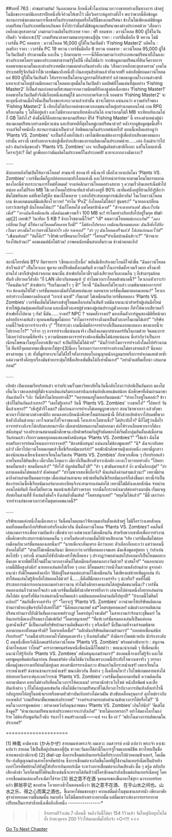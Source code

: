 ##บทที่ 763 : คำชมท่วมท้น!
วันออกตลาด
อีกหนึ่งชั่วโมงก่อนเวลาวางขายอย่างเป็นทางการ
เช้าตรู่ ในมือของจางเย่มีเอกสารปึกหนึ่งที่เจ๊อ้วนให้เขาไว้ เมื่อวิเคราะห์ดูอย่างตั้งใจ พบว่าพวกนี้คือข้อมูลสถานการณ์ของตลาดการซื้อขายในประเทศล่าสุดหรือในปีนี้ของเกมปริศนา ข้างในไม่เพียงแต่มีข้อมูลเกมปริศนาในประเทศที่มากเกินพอ ยิ่งไปกว่านั้นยังมีข้อมูลเกมปริศนาของต่างประเทศด้วย
‘เสือดาวเหล็กตะลุยสงคราม’
เกมยามว่างผลิตในประเทศ
ราคา : ฟรี
ยอดขาย : ดาวน์โหลด 800 ผู้ใช้ในวันเปิดตัว
‘คามิคาเซะ[1]’
เกมปริศนาสงครามหมากรุกของญี่ปุ่น
ราคา : เวอร์ชั่นมือถือ 9 หยวน ไม่มีเวอร์ชั่น PC
ยอดขาย : ดาวน์โหลด 16,000 ผู้ใช้ในวันเปิดตัว
‘Fishing Master2’
ผลิตใน : อเมริกา
ราคา : เวอร์ชั่น PC 19 หยวน เวอร์ชั่นมือถือ 6 หยวน
ยอดขาย : ดาวน์โหลด 95,000 ผู้ใช้ในวันเปิดตัว
ประมาณนั้น และอื่น ๆ อีกมากมาย
——นี่ก็คือเกมยามว่างประเภทเกมปริศนาทั้งในและต่างประเทศโดยรวมของประเทศสาธารณรัฐในปีนี้ เห็นได้ชัดว่า จากข้อมูลเกมปริศนายี่สิบเจ็ดรายการ ยอดขายของเกมในและต่างประเทศมีความแตกต่างกันอย่างยิ่ง เช่น ‘เสือดาวเหล็กตะลุยสงคราม’ เกมในประเทศที่รู้จักกันดีว่าใช้เวลาพัฒนาถึงหนึ่งปี เงินลงทุนสิบล้านแล้วยังแจกฟรี แต่กลับมียอดดาวน์โหลดแค่ 800 ผู้ใช้ในวันเปิดตัว ให้บรรยายเป็นโศกนาฏกรรมก็ยังเข้าท่า! แล้วพอมาดูเกมโรงงานต่างชาติ แทบจะส่วนใหญ่ล้วนมียอดดาวน์โหลดทะลุหมื่นในวันเปิดตัว ผลลัพธ์ที่โดดเด่นที่สุดอย่าง ‘Fishing Master2’ ก็เป็นส่วนแบ่งตลาดที่สะสมมาจากความนิยมที่ยังคงสูงต่อเนื่องของ ‘Fishing Master1’ ยอดขายในวันเปิดตัวจึงมีเกือบหนึ่งแสนผู้ใช้ มองจากภาพจังหวะนี้ ยอดขาย ‘Fishing Master2’ จะทะลุหนึ่งล้านเมื่อไรนั้นเป็นเรื่องของระยะเวลาแล้วเท่านั้น น่าจะไม่ยาก
แน่นอนว่า ความสำเร็จของ ‘Fishing Master2’ นี้ เทียบไม่ได้กับภาคต่อของพวกเกมขนาดใหญ่อย่างเกมออนไลน์ เกม RPG หรือเกมอื่น ๆ ไม่ได้อยู่แล้ว และไม่มีทางเอามาเทียบเคียงกันได้ ถามว่าเกมไม่กี่ MB จะเทียบกับเกมไม่กี่ GB ได้ยังไง? ดังนั้นนี่ก็คือสถานะของเกมปริศนา ซีรีส์ ‘Fishing Master’ นี้ ครองตำแหน่งผู้นำสนามเกมปริศนาอย่างเหนียวแน่น และยังขายดีที่สุดในหมู่เกมปริศนาด้วย!
หลังจากดูข้อมูลชุดนี้เสร็จ จางเย่จิตใจหนักอึ้ง
สถานการณ์น่าเป็นห่วง!
อิทธิพลเกมในประเทศน้อยไป!
ตอนนี้เหลือแค่รอดูว่า ‘Plants VS. Zombies’ จะเป็นยังไงต่อไปแล้ว เขาไม่เพียงแต่ต้องการสู้เพื่อปากเสียงของตนเองเท่านั้น คราวนี้ เขายังอยากจะต่อสู้เพื่อปากเสียงของการผลิตเกมในประเทศด้วย…...เอ่อ ถึงแม้จะว่าไปแล้ว ต้นกำเนิดของตัว ‘Plants VS. Zombies’ เอง จะเป็นผู้ผลิตต่างชาติก็เถอะ แต่ในโลกแห่งนี้ใครจะรู้ล่ะ?
ฮึ่ม!
ลูกพี่บอกว่ามันผลิตในประเทศก็ในประเทศสิ!
นายจะถากถางฉันเรอะ?


……


นับถอยหลังเริ่มเปิดให้ดาวน์โหลด!
สามนาที
สองนาที
หนึ่งนาที
เมื่อถึงเวลาแปดโมง ‘Plants VS. Zombies’ เวอร์ชั่นเต็มก็ถูกปล่อยออกมายังโลกแห่งนี้ และได้จำหน่ายจ่ายแจกตามเงื่อนไขการตลาดของโลกนี้ด้วยกระบวนการใหม่ทั้งหมด!
จางเย่คลิกดาวน์โหลดอย่างสบาย ๆ ความเร็วอินเทอร์เน็ตช้าไปหน่อย แค่ไม่กี่ร้อย MB ใช้เวลาโหลดไปห้านาทีแล้วยังค้างอยู่ที่ 90% เขาที่แค่นั่งอยู่ที่บ้านก็ยังรู้สึกว่ามันไม่ขยับเลย แต่ที่เขาไม่รู้คือ ขณะนี้ในหลาย ๆ แห่งก็ประสบเหตุการณ์เดียวกัน!
ในเว็บดาวน์โหลดเกม ช่องคอมเมนต์มีแต่เสียงโวยวาย!
“ทำไม ‘PvZ’ ถึงโหลดไม่ได้ล่ะ! ขุ่นพระ!”
“นายลองเปลี่ยนเบราว์เซอร์ดูสิ ฉันโหลดได้นะ!”
“ฉันก็โหลดได้ แต่โคตรช้าฉิ*หาย!”
“ช้าจะตายห่าเลย! มันอะไรกันเนี่ย!”
“ทางฉันก็เหมือนกัน เน็ตฉันแม่*ความเร็ว 100 MB นะ! ทำไมอย่างกับกลับไปอยู่ในยุค dial-up[2] เลยฟะ? วินาทีละ 5 KB ? ช้าอะไรขนาดนี้โว้ย!”
“เชี่* คนดาวน์โหลดแม่*เยอะเกิน!”
“ลองเปลี่ยนเว็บดู! มีให้ดาวน์โหลดตั้งหลายเว็บนี่!”
“ไม่ต้องไปหรอก เหมือนกันหมดแหละ ฉันก็เพิ่งไปอีกเว็บมา ตรงนั้นไวกว่าตรงนี้ไม่เท่าไร เฮ้อ รอเหอะ!”
“ฮ่า ๆๆ ฉันโหลดเสร็จแล้ว! ไปเล่นก่อนละโว้ย!”
“เชี่*เมนต์บน!”
“ล้มโต๊ะ!”
“เซิร์ฟเวอร์ขี้หมาอะไรเนี่ย!”
“ใครแม่*ทำเน็ตบ้านฉันช้าวะ?”
“ช้าจนจะร้องไห้แล้วนะ!”
คอมเมนต์นับไม่ถ้วน!
ภาพคนนับหมื่นสบถลั่นระงม ช่างน่าตกตะลึง!


……


สถานีโทรทัศน์ BTV
ทีมรายการ ‘เซียนเกะเป๊ะเนื้อ’
พลันมีเสียงร้องตะโกนดีใจดังขึ้น “ฉันดาวน์โหลดสำเร็จแล้ว!”
เป็นโหวเกอ พูดจบ เขาก็รีบติดตั้งเกมทันที ความเร็วในการติดตั้งรวดเร็วมาก ครึ่งนาทีผ่านไป เขาก็เข้าสู่หน้าจอเกม
ขณะนั้น ต้าเฟยกับโหวตี้รวมถึงเสียวหลวี่และคนอื่น ๆ ก็เข้ามารุมล้อมทันที
เสียวหลวี่สำลัก “ก็ LAN เดียวกันหมดแท้ ๆ! ทำไมพวกเราโหลดช้าขนาดนี้?”
โหวเกอหัวเราะร่า “ก็คนมันเจ๋ง!”
ต้าเฟยเร่ง “รีบเริ่มเกมเร็ว ๆ ซี่!”
โหวตี้ “ฉันก็คอยไม่ไหวแล้ว เกมพิฆาตของอาจารย์จาง ต้องเล่นให้ได้! เวอร์ชั่นทดลองฉันยังไม่เคยเล่นเลย อดทนรอเวอร์ชั่นเต็มมาตลอดเลยนะ!”
โหวเกอทำท่าวางโตพลางคลิกเมาส์ “เอาเซ่ มาเซ่!”
เริ่มเกม!
ไม่เหมือนกับเวอร์ชั่นทดลอง ‘Plants VS. Zombies’ เวอร์ชั่นเต็มไม่ได้ตรงเข้าสู่โหมดเลือกเล่นในทันที แต่มีฉากแนะนำสำหรับผู้เล่นมือใหม่ ช่วยให้ผู้เล่นคุ้นเคยกับตัวเกม และเมื่อตัวละครผู้ช่วยของผู้เล่นปรากฏตัวออกมา ก็ทำให้พวกเสียวหลวี่ ต้าเฟยอึ้งไปตาม ๆ กัน!
นี่มัน…...จางเย่?
NPC ?
จอมคลั่งจางเย่?
มองเห็นตัวการ์ตูนสองมิติที่หน้าตาคล้ายกับจางเย่แล้ว ทุกคนพลันพูดไม่ออก
“ทำไมอาจารย์จางถึงมาเป็นตัวละครในเกมได้เล่า!”
“บริษัทเกมนี้ไว้หน้าอาจาร์จางจริง ๆ”
“ไร้สาระน่า เกมนี้เดิมทีอาจารย์จางก็เป็นคนออกแบบเอง ของแบบนี้จะไปยากอะไร?”
“กร๊าก ๆๆ อาจารย์จางนี่แน่นอนจริง เป็นถึงแอมบาสซาเดอร์ยันในเกมด้วย จินตนาการได้เลยว่าถ้าเกมนี้ฮิตจริง ๆ ความนิยมของอาจารย์จางต้องเพิ่มขึ้นไม่น้อยแน่นอน นี่เท่ากับว่าเป็นการเนียนโฆษณาในทุกโอกาสเชียวนะ! จะปิดก็ปิดไม่ได้ด้วย!”
“ฉันก็ว่าทำไมอาจารย์จางถึงโดดไปสร้างเกมได้ ที่แท้ก็จุดหมายของขี้เมาหาใช่สุรา[3]นี่เอง ใครบอกว่าอาจารย์จางทำงานไม่ตรงสายแล้ว? นี่แหละตรงสายสุด ๆ ล่ะ ทั้งที่ดูท่าทางจะไม่ได้ใส่ใจทั้งการสอบใบอนุญาตนักกฎหมายหรือการทำเกมเลยด้วยซ้ำ แต่ความจริงคือทุกเรื่องมันช่วยกระตุ้นให้ชื่อเสียงเพิ่มขึ้นได้ก็เท่านั้นเอง!”
“อย่ามัวแต่ยืดเยื้อน่า เล่นเกมก่อน!”


……


เป่ยต้า
เปิดเทอมเรียบร้อยแล้ว ทว่าบริเวณรั้วมหาวิทยาลัยในวันนี้กลับโล่งกว่าปกติเป็นอันมาก มองไม่เห็นวี่แววของเหล่าผู้ที่มักจะมาเดินเล่นริมทะเลสาปเฉกเช่นปกติเลยแม้แต่น้อย
นักศึกษาที่เดินผ่านมาพากันแปลกใจ
“เอ๊ะ วันนี้ทำไมเงียบอย่างนี้?”
“หลายคนอยู่ในหอกันหมดน่ะ”
“ทำอะไรอยู่ในหอล่ะ? ข้าวเช้าก็ไม่กินกันแล้วเหรอ?”
“เธอไม่รู้เหรอ? วันนี้ ‘Plants VS. Zombies’ วางขายไง!”
“ไอ้หยา! วันนี้แล้วเหรอ?”
“เพิ่งรู้ตัวรึไงเธอ? เมื่อก่อนอาจารย์จางไม่เคยดูถูกพวกเรา สอนวิชาพวกเรา แล้วยังพาพวกเราไปด่าพวกต่างชาติอีก ตอนลงทะเบียนนักศึกษาใหม่ก่อนหน้านี้ ก็ยังช่วยเป่ยต้าเราไปบดขยี้พวกชิงหัวถึงถิ่นด้วยนะ เอาใจเขามาใส่ใจเราขนาดนี้ ใครเล่าจะไม่ซาบซึ้ง? ไม่ประทับใจ? นี่ก็ไม่รู้ว่าเมื่อไรอาจารย์จางถึงจะได้กลับมาสอนเราอีก เมื่อเขาปล่อยผลงานใหม่ออกมา ต่อให้รากเลือดพวกเราก็ต้องสนับสนุน! รองประธานสมาคมนักศึกษาม.เป่ยต้าพร้อมกับผู้รับผิดชอบได้เริ่มตั้งกลุ่มกันตั้งแต่เมื่อสามวันก่อนแล้ว เรียกรวมพลทุกคนแสดงพลังสนับสนุน ‘Plants VS. Zombies’!”
“ใช่แล้ว ฉันไม่ยอมรับอาจารย์คนไหนนอกจากจางเย่!”
“ต้องสนับสนุน! แน่นอนไม่ต้องพูดเลย!”
“ฉิ* ฉันจะกลับหอแล้ว! เดี๋ยวไปดาวน์โหลดเกมแล้วซื้อซีเรียลนัมเบอร์ล่ะ!”
หอพักนักศึกษาหญิงแห่งหนึ่ง
เหยามี่ลูกสาวของนักแสดงเซี่ยงเซิงเหยาเจี้ยนไฉเริ่มเล่น ‘Plants VS. Zombies’ กับพวกเพื่อน ๆ เรียบร้อยแล้ว ภายในหอได้ยินเสียง เดี๋ยวก็ตะโกนผวา เดี๋ยวก็เป็นเสียงหัวเราะคิกคัก เอะอะโวยวายอย่างยิ่ง
“ไอ้หยาซอมบี้มาแล้ว ซอมบี้มาแล้ว!”
“ยัยโง่! ปลูกต้นปืนถั่วสิ!”
“ฮ่า ๆ ฆ่ามันตายแล้ว! อ๊า มานั่นอีกกลุ่ม!”
“อ๋า แสงแดดฉันไม่พอแล้ว! ตังค์หมด!”
“ทำไมพวกเธอซื่อบื้อจัง? ฉันเล่นถึงด่านสามแล้วนะ!”
เหยามี่ผ่านมาถึงด่านสามเป็นคนแรกสุด เมื่อเล่นด่านสามจบ หน้าขอยืนยันซีเรียลนัมเบอร์ก็เด้งขึ้นมา ตรงนี้จำเป็นต้องจ่ายเงินซื้อซีเรียลนัมเบอร์มาลงทะเบียนจึงจะสามารถเล่นต่อได้ เหยามี่ไม่มีลังเลเลยสักนิด จ่ายผ่านออนไลน์ทันที ก็แค่ไม่กี่หยวน ขนหน้าแข้งไม่ร่วงหรอก จากนั้นก็กระหน่ำเมาส์ต่ออย่างเมามัน เริ่มผจญภัยต่อในด่านที่สี่ ยิ่งเล่นยิ่งติดใจ ยิ่งเล่นยิ่งตื่นเต้น!
“โคตรสนุกเลย!”
“หยุดไม่ได้แล้ว!”
“มี่มี่ เธอว่าอาจารย์จางเย่ของพวกเราทำไมสุดยอดขนาดนี้?”


……


บริษัทเกมแห่งหนึ่งในเมืองหลวง
วันนี้คนในแผนกวิจัยเกมมากันตั้งแต่เช้าตรู่ ไม่มีใครว่างเลยสักคน คนทั้งหมดที่มาถึงบริษัทต่างทำเรื่องเดียวกัน นั่นคือดาวน์โหลด ‘Plants VS. Zombies’! คนอื่นที่เล่นเกมอาจจะเพื่อความบันเทิง เพื่อฆ่าเวลา แต่พวกเขาไม่เหมือนกัน สำหรับพวกเขาคือเพื่อการทำงาน เพื่อศึกษาประสบการณ์ก่อนคนอื่น ๆ
ภายในห้องทำงานเต็มไปด้วยเสียงเกม
“เฮ้ย เวอร์ชั่นเต็มไม่ค่อยเหมือนกับเวอร์ชั่นทดลองเลยนี่นา!”
“นายเพิ่งจะเห็นเหรอ ดีกว่าเยอะ ตัวเลือกก็เยอะกว่า แต่ว่าตอนนี้ยังกดไม่ได้!”
“ด่านก็ไม่เหมือนกันนะ มีเยอะกว่าเวอร์ชั่นทดลองจมเลย ฉันเพิ่งพูดอยู่หยก ๆ ว่าถ้าเล่นต่อไปซ้ำ ๆ อย่างนี้ ด่านต่อไปซ้ำอีกต้องทำให้เบื่อแหง ๆ ปรากฏว่าพอด่านต่อไปออกมาก็เป็นโหมดกลางคืนเลย พวกพืชที่ใช้โจมตีในเวลากลางคืนก็ไม่เหมือนกับตอนกลางวันด้วย? น่าสนใจ!”
“คนออกแบบเกมนี้ฝีมือสูงส่งนัก! นายลองเล่นต่อไปเรื่อย ๆ เถอะ มีโหมดสระว่ายน้ำในสวนหลังบ้านด้วย ดูจากคำแนะนำ ยังมีโหมดหลังคาอีก วิธีต่อสู้ในด่านแต่ละด่านก็ไม่เหมือนกัน ไม่เพียงแต่ช่วยเพิ่มลูกเล่น ยังทำให้คนเล่นไม่รู้สึกเบื่อไปตลอดได้ด้วย! นี่…...นี่คือฝีมือของจางเย่จริง ๆ น่ะหรือ? คนที่ไม่มีประสบการณ์การออกแบบเกมอย่างยาวนาน ทำไมถึงดักทางคนเล่นได้อยู่หมัดขนาดนี้นะ? เวอร์ชั่นทดลองเล่นก็ว่าน่าตกใจแล้ว แต่เวอร์ชั่นเต็มนี่ยังน่าอัศจรรย์ยิ่งกว่า เล่นจบไปด่านหนึ่งก็อยากเล่นด่านถัดไปต่อ ทุกครั้งที่คิดว่าเล่นด่านนี้จบก็พอแล้ว แต่ดันเผลอคลิกด่านถัดไปทุกที!”
“ถ้าเกมนี้ไม่ฮิตก็แปลก!”
“สมกับชื่อจางเย่จริง ๆ!”
“ใครจะรู้ ‘Plants VS. Zombies’ อาจนำพาให้บริษัทผลิตเกมบ้านเราฝ่าทะลุขีดจำกัดไปเลยก็ได้!”
“นี่คือผลงานเทพ! แม่*โคตรสุดยอดเลย! แม้แต่วงการผลิตเกมปริศนาบ้านเราก็ยังมีวันที่ผลงานเทพปรากฏ! โคตรปลุกใจชะมัด!”
ในสายงานเร่าร้อนระอุขึ้นมา!
ในอินเทอร์เน็ตเองก็ร้อนแรงไม่แพ้กัน!
“โคตรสนุกเลย!”
“ที่แท้เวอร์ชั่นทดลองเล่นก็เป็นแค่ยอดภูเขาน้ำแข็ง!”
นี่เป็นเกมที่บริษัทบ้านเราผลิตขึ้นมาจริง ๆ หรือเนี่ย? นี่เป็นเกมที่จางเย่จอมพิฆาตออกแบบเองทั้งหมดจริงดิ? โคตรเหลือเชื่อ!”
“ผลักดันบริษัทผลิตเกมบ้านเรา!”
“บอกต่อเพื่อนสนิทเรียบร้อย!”
“เกมนี้น่าประหลาดใจไม่หยุดเลยจริง ๆ ยิ่งเล่นยิ่งมัน!”
ยังมีดาราโพสต์เวยป๋อ
นักร้องระดับ C คนหนึ่งชื่อหวังฉีฉีกดแชร์ลิงก์ดาวน์โหลด ‘Plants VS. Zombies’ พร้อมคำอธิบายว่า : สนุกจนน้ำตาไหลเลย ว่าไหม!”
ดาราภาพยนตร์คนหนึ่งชื่อเฉินฉี่ก็โพสต์ว่า : ขอแนะนำเกมดี ๆ ที่เพื่อนเพิ่งแนะนำให้รู้จักกับ ‘Plants VS. Zombies’ สนับสนุนเกมบ้านเรา!”
สองคนนี้จางเย่ไม่รู้จัก และไม่เคยพูดคุยติดต่อกันมาก่อน ที่คนแชร์ต่อ เห็นได้ชัดว่าเป็นเพราะเกมนี้ประทับใจพวกเขาจริง ๆ
บรรดาเพื่อนฝูงของจางเย่ก็ย่อมไม่อยู่เฉย
สองสามีภรรยาเฉินกวง ฟ่านเหวินลี่กระหน่ำแชร์!
เหยาเจี้ยนไฉกระหน่ำแชร์!
ต่งซานซานกระหน่ำแชร์!
ขณะเดียวกัน สื่อต่าง ๆ ก็เคลื่อนไหว!
เว็บไซต์เกมหลายแห่งได้ปล่อยบทวิเคราะห์และบทวิจารณ์ ‘Plants VS. Zombies’ เวอร์ชั่นเต็มออกมาทันที ความคิดเห็นออกมาดีมาก แทบไม่ต่างกับที่คนในวงการให้คะแนน! บรรดานักข่าวเว็บไซต์ หนังสือพิมพ์ และสื่อบันเทิงต่าง ๆ ก็ไม่ได้อยู่เฉยเช่นกัน เห็นได้ชัดว่าเกมปริศนาที่ไม่เกี่ยวอะไรกับวงการบันเทิงสักเท่าไรนี้ กลับถูกยกให้อยู่ในหน้าแรกหรือพาดหัวข่าวบันเทิงอย่างไม่คาดฝัน ช่างขับเคลื่อนรุนแรง! ลุกไหม้ราวกับกองเพลิง!
‘เกมปริศนาขั้นเทพแห่งประเทศ!’
‘จางเย่จะสามารถต่อตำนานข้ามวงการได้หรือไม่?’
‘มีคนในวงการพูดพล่อย : อย่าคาดหวังกับคุณภาพของ ‘Plants VS. Zombies’ เกินไปนัก!’
‘ดีแต่ไม่ดึงดูด?’
“ตำนานเกมปริศนาแห่งประเทศอาจจะกำลังเกิด!”
‘ขายไม่ออกหรอก? อย่าได้มองโลกในแง่ร้าย ไม่ต้องรีบพูดกันเร็วนัก จำเอาไว้ คนสร้างเกมนี้——แซ่ จาง ชื่อ เย่ !’
‘พลิกโฉมวงการผลิตเกมในประเทศ?’


=====================


[1] 神風 คามิคาเซะ (かみかぜ) สายลมแห่งพระเจ้า ลมเทวะ ลมสวรรค์ คามิ แปลว่า พระเจ้า คาเซะ แปลว่า สายลม ใช้เป็นชื่อฝูงบินของญี่ปุ่น ชาวตะวันตกใช้คำนี้ในการจู่โจมแบบพลีชีพ ชาวไทยเป็นชื่อค่ายเพลง(กามิกาเซ่)
[2] dial-up คือการเชื่อมต่ออินเทอร์เน็ตที่ประกอบไปด้วยคอมพิวเตอร์, โมเด็ม รับ-ส่งสัญญาณผ่านสายโทรศัพท์บ้าน ซึ่งการเชื่อมต่อจะเกิดขึ้นโดยที่ผู้ใช้งานอินเทอร์เน็ตเป็นฝ่ายยิงเบอร์โทรศัพท์บ้านไปยังผู้ให้บริการอินเทอร์เน็ต ระหว่างการเชื่อมต่อจะเกิดเสียงดัง ตื๊ด ๆ ตรู๊ด สลับกับเสียงดังซ่า ใครก็ตามที่ได้ยินเสียงเช่นนี้จะทราบได้ทันทีว่ามีใครซักคนกำลังเชื่อมต่ออินเทอร์เน็ตอยู่ โดยการเชื่อมต่อแต่ละครั้งจะมีค่าใช้จ่าย
[3] 翁之意不在酒 จุดหมายของขี้เมาหาใช่สุรา มาจากบทร้อยแก้ว 醉翁亭记 ของท่าน โอวหยางซิวในตอนหนึ่งว่า 翁之意不在酒、 在乎山水之间也。山水之乐、得之心而寓之酒也。ขี้เมาหาใช่ชมชอบสุรา หากแต่ดื่มด่ำในขุนเขาแลสายน้ำ เพียงอาศัยสุราถ่ายทอดความชื่นชมนั้น หมายถึง ไม่ได้ดื่มเหล้าเพราะอยากดื่ม แต่ดื่มเพราะต้องการบรรยากาศ เปรียบเป็นการทำสิ่งหนึ่งเพื่ออีกสิ่งหนึ่ง
*-*-*-*-*-*-*-*-*-*-*-*-*-*-*-*-*


>>> กิจกรรมรีวิวเล่ม 7 เดือนนี้ จนถึงวันนี้ได้มา 154 รีวิวแล้ว จัดใหญ่อีกทุบไหไม่ยั้ง ถ้าทะลุครบ 200 รีวิวให้ตอนเพิ่มไปอีกจ้า >O<!!! <<<




[Go To Next Chapter]( ./64.md)